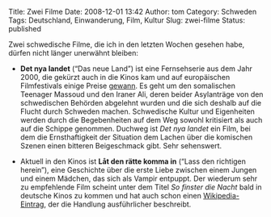 Title: Zwei Filme
Date: 2008-12-01 13:42
Author: tom
Category: Schweden
Tags: Deutschland, Einwanderung, Film, Kultur
Slug: zwei-filme
Status: published

Zwei schwedische Filme, die ich in den letzten Wochen gesehen habe,
dürfen nicht länger unerwähnt bleiben:

-   **Det nya landet** (“Das neue Land”) ist eine Fernsehserie aus dem
    Jahr 2000, die gekürzt auch in die Kinos kam und auf europäischen
    Filmfestivals einige Preise
    [gewann](http://www.imdb.com/title/tt0188350/awards). Es geht um den
    somalischen Teenager Massoud und den Iraner Ali, deren beider
    Asylanträge von den schwedischen Behörden abgelehnt wurden und die
    sich deshalb auf die Flucht durch Schweden machen. Schwedische
    Kultur und Eigenheiten werden durch die Begebenheiten auf dem Weg
    sowohl kritisiert als auch auf die Schippe genommen. Duchweg ist
    *Det nya landet* ein Film, bei dem die Ernsthaftigkeit der Situation
    dem Lachen über die komischen Szenen einen bitteren Beigeschmack
    gibt. Sehr sehenswert.

-   Aktuell in den Kinos ist **Låt den rätte komma in** (“Lass den
    richtigen herein”), eine Geschichte über die erste Liebe zwischen
    einem Jungen und einem Mädchen, das sich als Vampir entpuppt. Der
    wiederum sehr zu empfehlende Film scheint unter dem Titel *So
    finster die Nacht* bald in deutsche Kinos zu kommen und hat auch
    schon einen
    [Wikipedia-Eintrag](http://de.wikipedia.org/wiki/So_finster_die_Nacht),
    der die Handlung ausführlicher beschreibt.

